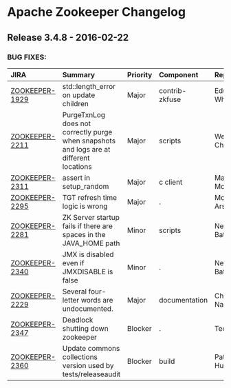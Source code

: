 
<!---
# Licensed to the Apache Software Foundation (ASF) under one
# or more contributor license agreements.  See the NOTICE file
# distributed with this work for additional information
# regarding copyright ownership.  The ASF licenses this file
# to you under the Apache License, Version 2.0 (the
# "License"); you may not use this file except in compliance
# with the License.  You may obtain a copy of the License at
#
#     http://www.apache.org/licenses/LICENSE-2.0
#
# Unless required by applicable law or agreed to in writing, software
# distributed under the License is distributed on an "AS IS" BASIS,
# WITHOUT WARRANTIES OR CONDITIONS OF ANY KIND, either express or implied.
# See the License for the specific language governing permissions and
# limitations under the License.
-->
# Apache Zookeeper Changelog

## Release 3.4.8 - 2016-02-22



### BUG FIXES:

| JIRA | Summary | Priority | Component | Reporter | Contributor |
|:---- |:---- | :--- |:---- |:---- |:---- |
| [ZOOKEEPER-1929](https://issues.apache.org/jira/browse/ZOOKEEPER-1929) | std::length\_error on update children |  Major | contrib-zkfuse | Eduard White | Charles Strahan |
| [ZOOKEEPER-2211](https://issues.apache.org/jira/browse/ZOOKEEPER-2211) | PurgeTxnLog does not correctly purge when snapshots and logs are at different locations |  Major | scripts | Wesley Chow | Mohammad Arshad |
| [ZOOKEEPER-2311](https://issues.apache.org/jira/browse/ZOOKEEPER-2311) | assert in setup\_random |  Major | c client | Marshall McMullen | Marshall McMullen |
| [ZOOKEEPER-2295](https://issues.apache.org/jira/browse/ZOOKEEPER-2295) | TGT refresh time logic is wrong |  Major | . | Mohammad Arshad | Mohammad Arshad |
| [ZOOKEEPER-2281](https://issues.apache.org/jira/browse/ZOOKEEPER-2281) | ZK Server startup fails if there are spaces in the JAVA\_HOME path |  Minor | scripts | Neha Bathra | Neha Bathra |
| [ZOOKEEPER-2340](https://issues.apache.org/jira/browse/ZOOKEEPER-2340) | JMX is disabled even if JMXDISABLE is false |  Minor | . | Neha Bathra | Mohammad Arshad |
| [ZOOKEEPER-2229](https://issues.apache.org/jira/browse/ZOOKEEPER-2229) | Several four-letter words are undocumented. |  Major | documentation | Chris Nauroth | Chris Nauroth |
| [ZOOKEEPER-2347](https://issues.apache.org/jira/browse/ZOOKEEPER-2347) | Deadlock shutting down zookeeper |  Blocker | . | Ted Yu | Rakesh R |
| [ZOOKEEPER-2360](https://issues.apache.org/jira/browse/ZOOKEEPER-2360) | Update commons collections version used by tests/releaseaudit |  Blocker | build | Patrick Hunt | Patrick Hunt |


